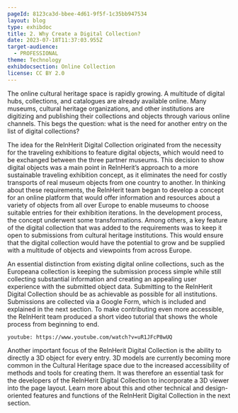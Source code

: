 ```yaml
---
pageId: 8123ca3d-bbee-4d61-9f5f-1c35bb947534
layout: blog
type: exhibdoc
title: 2. Why Create a Digital Collection?
date: 2023-07-18T11:37:03.955Z
target-audience:
  - PROFESSIONAL
theme: Technology
exhibdocsection: Online Collection
license: CC BY 2.0
---
```

The online cultural heritage space is rapidly growing. A multitude of digital hubs, collections, and catalogues are already available online. Many museums, cultural heritage organizations, and other institutions are digitizing and publishing their collections and objects through various online channels. This begs the question: what is the need for another entry on the list of digital collections?

The idea for the ReInHerit Digital Collection originated from the necessity for the traveling exhibitions to feature digital objects, which would need to be exchanged between the three partner museums. This decision to show digital objects was a main point in ReInHerit’s approach to a more sustainable traveling exhibition concept, as it eliminates the need for costly transports of real museum objects from one country to another. In thinking about these requirements, the ReInHerit team began to develop a concept for an online platform that would offer information and resources about a variety of objects from all over Europe to enable museums to choose suitable entries for their exhibition iterations. In the development process, the concept underwent some transformations. Among others, a key feature of the digital collection that was added to the requirements was to keep it open to submissions from cultural heritage institutions. This would ensure that the digital collection would have the potential to grow and be supplied with a multitude of objects and viewpoints from across Europe.

An essential distinction from existing digital online collections, such as the Europeana collection is keeping the submission process simple while still collecting substantial information and creating an appealing user experience with the submitted object data. Submitting to the ReInHerit Digital Collection should be as achievable as possible for all institutions. Submissions are collected via a Google Form, which is included and explained in the next section. To make contributing even more accessible, the ReInHerit team produced a short video tutorial that shows the whole process from beginning to end.



`youtube: https://www.youtube.com/watch?v=uR1JFcP8wUQ`

Another important focus of the ReInHerit Digital Collection is the ability to directly a 3D object for every entry. 3D models are currently becoming more common in the Cultural Heritage space due to the increased accessibility of methods and tools for creating them. It was therefore an essential task for the developers of the ReInHerit Digital Collection to incorporate a 3D viewer into the page layout. Learn more about this and other technical and design-oriented features and functions of the ReInHerit Digital Collection in the next section.